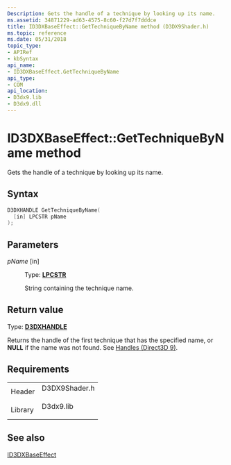 ```yaml
---
Description: Gets the handle of a technique by looking up its name.
ms.assetid: 34871229-ad63-4575-8c60-f27d7f7dddce
title: ID3DXBaseEffect::GetTechniqueByName method (D3DX9Shader.h)
ms.topic: reference
ms.date: 05/31/2018
topic_type: 
- APIRef
- kbSyntax
api_name: 
- ID3DXBaseEffect.GetTechniqueByName
api_type: 
- COM
api_location: 
- D3dx9.lib
- D3dx9.dll
---
```


# ID3DXBaseEffect::GetTechniqueByName method

Gets the handle of a technique by looking up its name.

## Syntax


```C++
D3DXHANDLE GetTechniqueByName(
  [in] LPCSTR pName
);
```



## Parameters

<dl> <dt>

*pName* \[in\]
</dt> <dd>

Type: **[**LPCSTR**](../winprog/windows-data-types.md)**

String containing the technique name.

</dd> </dl>

## Return value

Type: **[D3DXHANDLE](dx9-graphics-reference-effects-constants.md)**

Returns the handle of the first technique that has the specified name, or **NULL** if the name was not found. See [Handles (Direct3D 9)](handles.md).

## Requirements



|                    |                                                                                          |
|--------------------|------------------------------------------------------------------------------------------|
| Header<br/>  | <dl> <dt>D3DX9Shader.h</dt> </dl> |
| Library<br/> | <dl> <dt>D3dx9.lib</dt> </dl>     |



## See also

<dl> <dt>

[ID3DXBaseEffect](id3dxbaseeffect.md)
</dt> </dl>

 

 